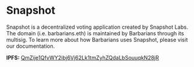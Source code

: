 # Snapshot 

Snapshot is a decentralized voting application created by Snapshot Labs. The domain (i.e. barbarians.eth) is maintained by Barbarians through its multisig. To learn more about how Barbarians uses Snapshot, please visit our documentation.

**IPFS:** [QmZije1QfvWY2ibj6Vj62Lk1tmZyhZQdaLbSouuqkN28jR](https://snapshot.org/#/barbarians.eth)
